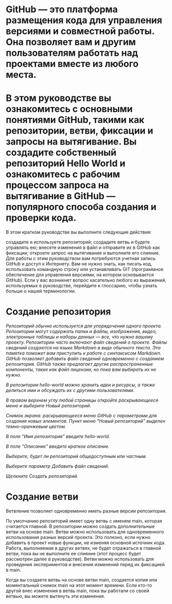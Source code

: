 # GitHub — это платформа размещения кода для управления версиями и совместной работы. Она позволяет вам и другим пользователям работать над проектами вместе из любого места.

# В этом руководстве вы ознакомитесь с основными понятиями GitHub, такими как репозитории, ветви, фиксации и запросы на вытягивание. Вы создадите собственный репозиторий Hello World и ознакомитесь с рабочим процессом запроса на вытягивание в GitHub — популярного способа создания и проверки кода.

 В этом кратком руководстве вы выполните следующие действия:

создадите и используете репозиторий;
создадите ветвь и будете управлять ею;
внесете изменения в файл и отправите их в GitHub как фиксации;
откроете запрос на вытягивание и выполните его слияние.
Для работы с этим руководством вам потребуются учетная запись GitHub и доступ к Интернету. Вам не нужно знать, как писать код, использовать командную строку или устанавливать GIT (программное обеспечение для управления версиями, на котором основывается GitHub). Если у вас возникнет вопрос касательно любого из выражений, используемых в руководстве, перейдите к глоссарию, чтобы узнать больше о нашей терминологии.

# Cоздание репозитория
*Репозиторий обычно используется для упорядочения одного проекта. Репозитории могут содержать папки и файлы, изображения, видео, электронные таблицы и наборы данных — все, что нужно вашему проекту. Репозитории часто включают файл сведений о проекте. Файлы сведений создаются на языке Markdown в виде обычного текста. Эта памятка поможет вам приступить к работе с синтаксисом Markdown. GitHub позволяет добавить файл сведений одновременно с созданием репозитория. GitHub также предлагает другие распространенные компоненты, такие как файл лицензии, но пока вам выбирать их не нужно.*

*В репозитории hello-world можно хранить идеи и ресурсы, а также делиться ими и обсуждать их с другими пользователями.*

*В правом верхнем углу любой страницы откройте раскрывающееся меню  и выберите Новый репозиторий.*

*Снимок экрана: раскрывающееся меню GitHub с параметрами для создания новых элементов. Пункт меню "Новый репозиторий" выделен темно-оранжевым цветом.*

*В поле "Имя репозитория" введите hello-world.*

*В поле "Описание" введите краткое описание.*

*Выберите, будет ли репозиторий общедоступным или частным.*

*Выберите параметр Добавить файл сведений.*

*Щелкните Создать репозиторий.*

# Создание ветви
Ветвление позволяет одновременно иметь разные версии репозитория.

По умолчанию репозиторий имеет одну ветвь с именем main, которая считается главной. В репозитории можно создать дополнительные ветви на основе main. Ветви можно использовать для одновременного использования разных версий проекта. Это полезно, если нужно добавить в проект новые функции, не изменяя основной источник кода. Работа, выполняемая в других ветвях, не будет отражаться в главной ветви, пока вы не выполните ее слияние (этот процесс будет рассмотрен далее в руководстве). Ветви можно использовать для проведения экспериментов и внесения изменений перед их фиксацией в main.

Когда вы создаете ветвь на основе ветви main, создается копия или моментальный снимок main на этот момент времени. Если кто-то другой внес изменения в ветвь main, пока вы работали со своей ветвью, вы можете вытянуть эти изменения.